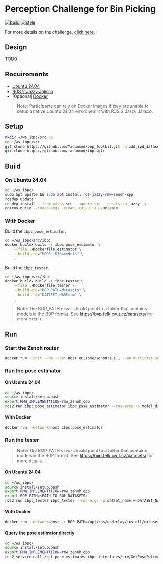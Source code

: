 # Perception Challenge for Bin Picking

[![build](https://github.com/Yadunund/ibpc/actions/workflows/build.yaml/badge.svg?branch=main)](https://github.com/Yadunund/ibpc/actions/workflows/build.yaml)
[![style](https://github.com/Yadunund/ibpc/actions/workflows/style.yaml/badge.svg?branch=main)](https://github.com/Yadunund/ibpc/actions/workflows/style.yaml)

For more details on the challenge, [click here](https://bpc.opencv.org/).

## Design

TODO

## Requirements
- [Ubuntu 24.04](https://ubuntu.com/blog/tag/ubuntu-24-04-lts)
- [ROS 2 Jazzy Jalisco](https://docs.ros.org/en/jazzy/Installation/Ubuntu-Install-Debs.html)
- [Optional] [Docker](https://docs.docker.com/)

> Note: Participants can rely on Docker images if they are unable to setup a native Ubuntu 24.04 environemnt with ROS 2 Jazzy Jalisco.

## Setup

```bash
mkdir ~/ws_ibpc/src -p
cd ~/ws_ibpc/src
git clone https://github.com/Yadunund/bop_toolkit.git -b add_ipd_dataset
git clone https://github.com/Yadunund/ibpc.git
```

## Build

### On Ubuntu 24.04
```bash
cd ~/ws_ibpc/
sudo apt update && sudo apt install ros-jazzy-rmw-zenoh-cpp
rosdep update
rosdep install --from-paths src --ignore-src --rosdistro jazzy -y
colcon build --cmake-args -DCMAKE_BUILD_TYPE=Release
```

### With Docker
Build the `ibpc_pose_estimator`.

```bash
cd ~/ws_ibpc/src/ibpc
docker buildx build -t ibpc:pose_estimator \
    --file ./Dockerfile.estimator \
    --build-arg="MODEL_DIR=models" \
    .
```

Build the `ibpc_tester`.

```bash
cd ~/ws_ibpc/src/ibpc
docker buildx build -t ibpc:tester \
    --file ./Dockerfile.tester \
    --build-arg="BOP_PATH=datasets" \
    --build-arg="DATASET_NAME=lm" \
    .
```
> Note: The BOP_PATH envar should point to a folder that contains models in the BOP format.
See https://bop.felk.cvut.cz/datasets/ for more details.

## Run

### Start the Zenoh router
```bash
docker run --init --rm --net host eclipse/zenoh:1.1.1 --no-multicast-scouting
```

### Run the pose estimator

#### On Ubuntu 24.04
```bash
cd ~/ws_ibpc/
source install/setup.bash
export RMW_IMPLEMENTATION=rmw_zenoh_cpp
ros2 run ibpc_pose_estimator ibpc_pose_estimator --ros-args -p model_dir:=<PATH>
```

#### With Docker
```bash
docker run --network=host ibpc:pose_estimator
```

### Run the tester

> Note: The BOP_PATH envar should point to a folder that contains models in the BOP format.
See https://bop.felk.cvut.cz/datasets/ for more details.

#### On Ubuntu 24.04
```bash
cd ~/ws_ibpc/
source install/setup.bash
export RMW_IMPLEMENTATION=rmw_zenoh_cpp
export BOP_PATH=<PATH_TO_BOP_DATASETS>
ros2 run ibpc_tester ibpc_tester --ros-args -p datset_name:=<DATASET_NAME>
```

#### With Docker
```bash
docker run --network=host -e BOP_PATH=/opt/ros/underlay/install/datasets -v/home/tullyfoote/ws/ibpc/lm:/opt/ros/underlay/install/datasets/lm -it ibpc:tester 

```

#### Query the pose estimator directly
```bash
cd ~/ws_ibpc/
source install/setup.bash
export RMW_IMPLEMENTATION=rmw_zenoh_cpp
ros2 service call /get_pose_estimates ibpc_interfaces/srv/GetPoseEstimates '{}'
```
